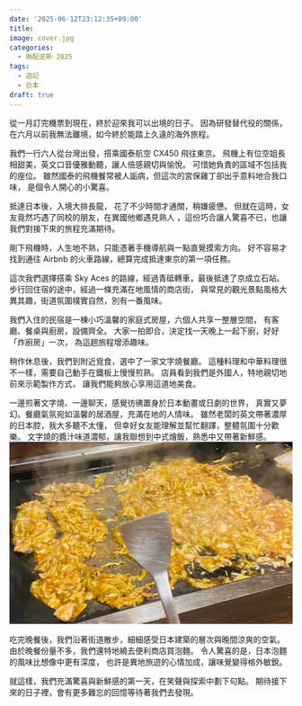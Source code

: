 ```yaml
---
date: '2025-06-12T23:12:35+09:00'
title: 
image: cover.jpg
categories:
  - 揪配逆斯 2025
tags:
  - 遊記
  - 日本
draft: true
---
```


從一月訂完機票到現在，終於迎來我可以出境的日子。
因為研發替代役的關係，在六月以前我無法離境，如今終於能踏上久違的海外旅程。

我們一行六人從台灣出發，搭乘國泰航空 CX450 飛往東京。
飛機上有位空姐長相甜美，英文口音優雅動聽，讓人倍感親切與愉悅。
可惜她負責的區域不包括我的座位。
雖然國泰的飛機餐常被人詬病，但這次的宮保雞丁卻出乎意料地合我口味，
是個令人開心的小驚喜。

抵達日本後，入境大排長龍，
花了不少時間才通關，稍嫌疲憊。
但就在這時，女友竟然巧遇了同校的朋友，在異國他鄉遇見熟人
，這份巧合讓人驚喜不已，也讓我們對接下來的旅程充滿期待。

剛下飛機時，人生地不熟，只能憑著手機導航與一點直覺摸索方向。
好不容易才找到通往 Airbnb 的火車路線，總算完成抵達東京的第一項任務。

這次我們選擇搭乘 Sky Aces 的路線，經過青砥轉車，最後抵達了京成立石站。
步行回住宿的途中，經過一條充滿在地風情的商店街，
與常見的觀光景點風格大異其趣，街道氛圍樸實自然，別有一番風味。

我們入住的民宿是一棟小巧溫馨的家庭式房屋，六個人共享一整層空間，
有客廳、餐桌與廚房，設備齊全。
大家一拍即合，決定找一天晚上一起下廚，好好「炸廚房」一次，
為這趟旅程增添趣味。

稍作休息後，我們到附近覓食，選中了一家文字燒餐廳。
這種料理和中華料理很不一樣，需要自己動手在鐵板上慢慢煎熟。
店員看到我們是外國人，特地親切地前來示範製作方式，
讓我們能夠放心享用這道地美食。

一邊煎著文字燒、一邊聊天，感覺彷彿置身於日本動畫或日劇的世界，
真實又夢幻。餐廳氣氛宛如溫馨的居酒屋，充滿在地的人情味。
雖然老闆的英文帶著濃厚的日本腔，我大多聽不太懂，
但幸好女友能理解並幫忙翻譯，整體氛圍十分歡樂。
文字燒的醬汁味道濃郁，讓我聯想到中式燴飯，熟悉中又帶著新鮮感。
![](dinner.jpg)

吃完晚餐後，我們沿著街道散步，細細感受日本建築的層次與晚間涼爽的空氣。
由於晚餐份量不多，我們還特地繞去便利商店買泡麵。
令人驚喜的是，日本泡麵的風味比想像中更有深度，
也許是異地旅遊的心情加成，讓味覺變得格外敏銳。

就這樣，我們充滿驚喜與新鮮感的第一天，在笑聲與探索中劃下句點。
期待接下來的日子裡，會有更多難忘的回憶等待著我們去發現。
